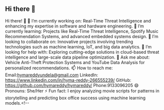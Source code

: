 ## Hi there 👋

Hi there! 👋
🔭 I’m currently working on: Real-Time Threat Intelligence and enhancing my expertise in software and hardware engineering.
🌱 I’m currently learning: Projects like Real-Time Threat Intelligence, Spotify Music Recommendation Systems, and advanced embedded systems design.
👯 I’m looking to collaborate on: Innovative projects involving trending technologies such as machine learning, IoT, and big data analytics.
🤔 I’m looking for help with: Exploring cutting-edge solutions in cloud-based threat intelligence and large-scale data pipeline optimization.
💬 Ask me about: Vehicle Anti-Theft Protection Systems and YouTube Data Analysis for personalized recommendations.
📫 How to reach me:
Email:hymareddyundela@gmail.com
LinkedIn: https://www.linkedin.com/in/hyma-reddy-266555239/
GitHub: https://github.com/hymareddy/hymareddy/
Phone:9133096205
😄 Pronouns: She/Her
⚡ Fun fact: I enjoy analyzing movie scripts for patterns in storytelling and predicting box office success using machine learning models.<!--
